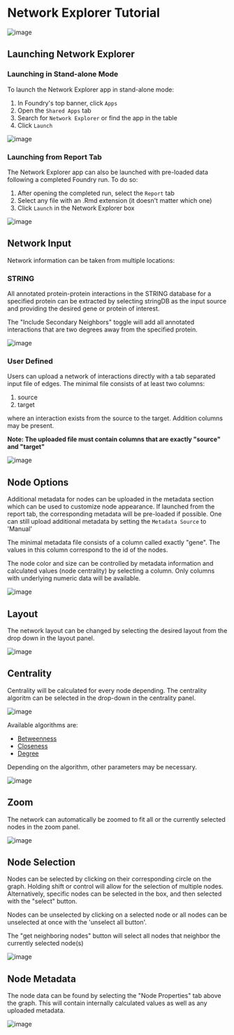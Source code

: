 # Network Explorer Tutorial

![image](../images/network_explorer.png)

## Launching Network Explorer

### Launching in Stand-alone Mode

To launch the Network Explorer app in stand-alone mode:

1. In Foundry's top banner, click `Apps`
2. Open the `Shared Apps` tab
3. Search for `Network Explorer` or find the app in the table
4. Click `Launch`

![image](../images/network_explorer_launch_app_stand_alone.png)

### Launching from Report Tab

The Network Explorer app can also be launched with pre-loaded data following a completed Foundry run. To do so:

1. After opening the completed run, select the `Report` tab
2. Select any file with an .Rmd extension (it doesn't matter which one)
3. Click `Launch` in the Network Explorer box

![image](../images/network_explorer_launch_app_stand_alone.png)

## Network Input

Network information can be taken from multiple locations:

### STRING

All annotated protein-protein interactions in the STRING database for a specified protein can be extracted by selecting stringDB as the input source and providing the desired gene or protein of interest.

The "Include Secondary Neighbors" toggle will add all annotated interactions that are two degrees away from the specified protein.

![image](../images/network_explorer_input_stringDB.png)

### User Defined

Users can upload a network of interactions directly with a tab separated input file of edges. The minimal file consists of at least two columns:

1. source
2. target

where an interaction exists from the source to the target. Addition columns may be present.

**Note: The uploaded file must contain columns that are exactly "source" and "target"**

![image](../images/network_explorer_input_upload.png)

## Node Options

Additional metadata for nodes can be uploaded in the metadata section which can be used to customize node appearance. If launched from the report tab, the corresponding metadata will be pre-loaded if possible. One can still upload additional metadata by setting the `Metadata Source` to 'Manual'

The minimal metadata file consists of a column called exactly "gene". The values in this column correspond to the id of the nodes.

The node color and size can be controlled by metadata information and calculated values (node centrality) by selecting a column. Only columns with underlying numeric data will be available.

![image](../images/network_explorer_node_options.png)

## Layout

The network layout can be changed by selecting the desired layout from the drop down in the layout panel.

![image](../images/network_explorer_layout.png)

## Centrality

Centrality will be calculated for every node depending. The centrality algoritm can be selected in the drop-down in the centrality panel. 

![image](../images/network_explorer_centrality_betweenness.png)

Available algorithms are:

* [Betweenness](https://igraph.org/r/doc/betweenness.html)
* [Closeness](https://igraph.org/r/doc/closeness.html)
* [Degree](https://igraph.org/r/doc/degree.html)

Depending on the algorithm, other parameters may be necessary.

![image](../images/network_explorer_centrality_closeness.png)

## Zoom

The network can automatically be zoomed to fit all or the currently selected nodes in the zoom panel.

![image](../images/network_explorer_zoom.png)

## Node Selection

Nodes can be selected by clicking on their corresponding circle on the graph. Holding shift or control will allow for the selection of multiple nodes. Alternatively, specific nodes can be selected in the box, and then selected with the "select" button.

Nodes can be unselected by clicking on a selected node or all nodes can be unselected at once with the 'unselect all button'.

The "get neighboring nodes" button will select all nodes that neighbor the currently selected node(s)

![image](../images/network_explorer_node_selection.png)

## Node Metadata

The node data can be found by selecting the "Node Properties" tab above the graph. This will contain internally calculated values as well as any uploaded metadata.

![image](../images/network_explorer_node_properties.png)